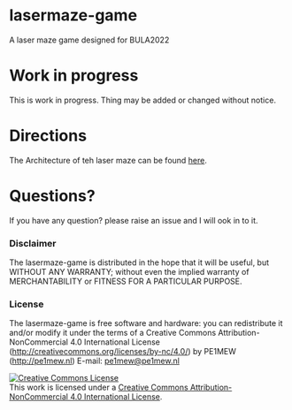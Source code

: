 # lasermaze-game
A laser maze game designed for BULA2022 

# Work in progress
This is work in progress. Thing may be added or changed without notice.

# Directions
The Architecture of teh laser maze can be found [here](Architecture/architecture.md).

# Questions?
If you have any question? please raise an issue and I will ook in to it.

### Disclaimer
The lasermaze-game is distributed in the hope that it will be useful, but WITHOUT ANY WARRANTY; without even the 
implied warranty of MERCHANTABILITY or FITNESS FOR A PARTICULAR PURPOSE.
  
### License
The lasermaze-game is free software and hardware: 
you can redistribute it and/or modify it under the terms of a Creative Commons Attribution-NonCommercial 4.0 International License (http://creativecommons.org/licenses/by-nc/4.0/) by PE1MEW (http://pe1mew.nl) E-mail: pe1mew@pe1mew.nl

<a rel="license" href="http://creativecommons.org/licenses/by-nc/4.0/"><img alt="Creative Commons License" style="border-width:0" src="https://i.creativecommons.org/l/by-nc/4.0/88x31.png" /></a><br />This work is licensed under a <a rel="license" href="http://creativecommons.org/licenses/by-nc/4.0/">Creative Commons Attribution-NonCommercial 4.0 International License</a>.
